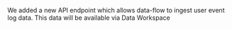 We added a new API endpoint which allows data-flow to ingest user event log data. This data will be available via Data Workspace